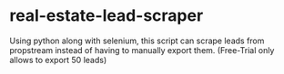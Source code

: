 # real-estate-lead-scraper
Using python along with selenium, this script can scrape leads from propstream instead of having to manually export them.  (Free-Trial only allows to export 50 leads)
